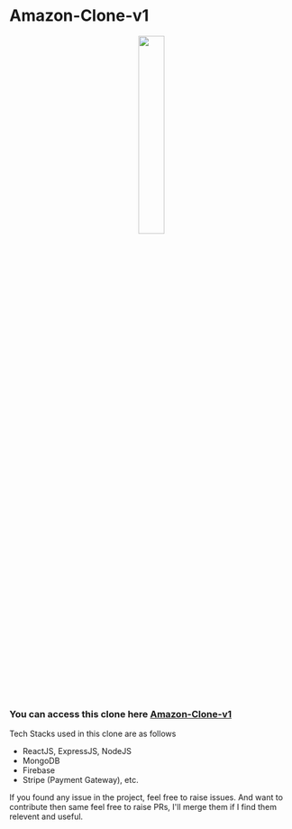 # Amazon-Clone-v1

<!-- ![amazonclone](https://camo.githubusercontent.com/0e79e9c96018b587ba4d0dd86a1c9ceee4757fddd4a436a21c2cdcd07a84d495/68747470733a2f2f7265732e636c6f7564696e6172792e636f6d2f726b636c6f75642f696d6167652f75706c6f61642f76313635373532333538372f6a356d6f7a3535746f6a6c686868766b6a736f342e706e67) -->

<p align='center'>
<img src="https://camo.githubusercontent.com/0e79e9c96018b587ba4d0dd86a1c9ceee4757fddd4a436a21c2cdcd07a84d495/68747470733a2f2f7265732e636c6f7564696e6172792e636f6d2f726b636c6f75642f696d6167652f75706c6f61642f76313635373532333538372f6a356d6f7a3535746f6a6c686868766b6a736f342e706e67" width=30%>
</p>

### You can access this clone here [Amazon-Clone-v1](https://rbuild-5466b.web.app/)

Tech Stacks used in this clone are as follows
- ReactJS, ExpressJS, NodeJS
- MongoDB
- Firebase
- Stripe (Payment Gateway), etc.

If you found any issue in the project, feel free to raise issues. And want to contribute then same feel free to raise PRs, I'll merge them if I find them relevent and useful.
